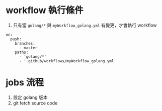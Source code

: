 # workflow 執行條件

1. 只有當 `golang/*` 與 `myWorkflow_golang.yml` 有變更，才會執行 workflow

```
on: 
  push:
    branches:
      - master
    paths:
      - 'golang/*'
      - '.github/workflows/myWorkflow_golang.yml'
```

# jobs 流程

1. 設定 golang 版本
2. git fetch source code